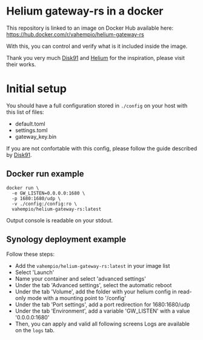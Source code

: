 # Helium gateway-rs in a docker

This repository is linked to an image on Docker Hub available here: https://hub.docker.com/r/vahempio/helium-gateway-rs

With this, you can control and verify what is it included inside the image.

Thank you very much [Disk91](https://github.com/disk91/helium-gateway-rs-docker) and [Helium](https://github.com/helium/gateway-rs) for the inspiration, please visit their works.

# Initial setup

You should have a full configuration stored in `./config` on your host with this list of files:
- default.toml
- settings.toml
- gateway\_key.bin

If you are not confortable with this config, please follow the guide described by [Disk91](https://github.com/disk91/helium-gateway-rs-docker). 

## Docker run example
```
docker run \
  -e GW_LISTEN=0.0.0.0:1680 \
  -p 1680:1680/udp \
  -v ./config:/config:ro \
  vahempio/helium-gateway-rs:latest
```
Output console is readable on your stdout.

## Synology deployment example
Follow these steps:
- Add the `vahempio/helium-gateway-rs:latest` in your image list
- Select 'Launch'
- Name your container and select 'advanced settings'
- Under the tab 'Advanced settings', select the automatic reboot
- Under the tab 'Volume', add the folder with your helium config in read-only mode with a mounting point to '/config'
- Under the tab 'Port settings', add a port redirection for 1680:1680/udp
- Under the tab 'Environment', add a variable 'GW\_LISTEN' with a value '0.0.0.0:1680'
- Then, you can apply and valid all following screens
Logs are available on the `logs` tab.
